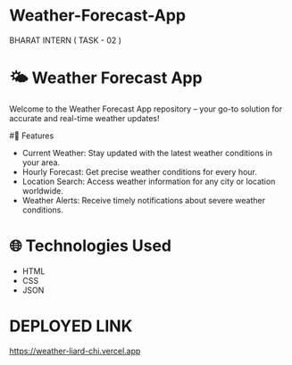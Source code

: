 # Weather-Forecast-App
BHARAT INTERN ( TASK - 02 )

# 🌤️ Weather Forecast App
Welcome to the Weather Forecast App repository – your go-to solution for accurate and real-time weather updates!

#🌟 Features
+ Current Weather: Stay updated with the latest weather conditions in your area.
+ Hourly Forecast: Get precise weather conditions for every hour.
+ Location Search: Access weather information for any city or location worldwide.
+ Weather Alerts: Receive timely notifications about severe weather conditions.

# 🌐 Technologies Used
+ HTML
+ CSS
+ JSON

# DEPLOYED LINK
https://weather-liard-chi.vercel.app
